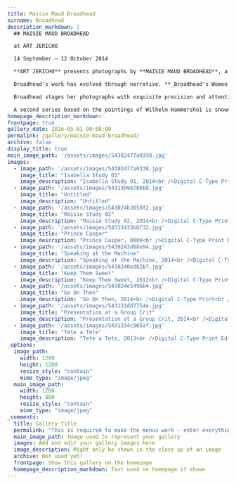 ```yaml
---
title: Maisie Maud Broadhead
surname: Broadhead
description_markdown: |
  ## MAISIE MAUD BROADHEAD

  at ART JERICHO

  14 September – 12 October 2014

  **ART JERICHO** presents photographs by **MAISIE MAUD BROADHEAD**, a young London artist, in a mini retrospective of her work from the past four years, to include **_Broadhead's Women_** 2014\. Last year Maisie Broadhead was awarded the **Jerwood Makers Open**, and this year **The** **Brighton Pavillion Commission**.

  Broadhead’s work has evolved through narrative. **_Broadhead’s Women 2014,_** are inspired by the paintings of Johannes Vermeer. They are intimate portraits of women, lost in quiet moments, set within domestic context. Broadhead uses three generations of women from her immediate family to augment the sense of intimacy. Her photographs have a painterly quality – a softness and feeling of time spent, that is so very much at odds with the function of digital photography and the pace of modern life. The quietness and solitude that she captures in her work is strongly contrasted with the materialism and technology that she laces into her compositions. At first glance, we read distinct echoes of Vermeer, and then she catches us off guard as we discover the accoutrements of modern living.

  Broadhead stages her photographs with exquisite precision and attention to detail. She recalls the beauty of Old Dutch Masters through her styling and theatre, and the simple detail in the clothing and fabrics. Her characters are decidedly 21st century, but the mood and sensibility, despite the ‘advancement’ of modernity, are timeless in the shared concerns and role of women in domestic pursuits.

  A second series based on the paintings of Wilhelm Hammershoi is shown together with earlier work from the Jerwood series that secured her **The Jerwood Makers Open** in 2013
homepage_description_markdown: 
frontpage: true
gallery_date: 2016-05-01 00:00:00
permalink: /gallery/maisie-maud-broadhead/
archive: false
display_title: true
main_image_path: '/assets/images/54302477a0338.jpg'
images:
  - image_path: '/assets/images/54302477a0338.jpg'
    image_title: "Isabella Study 01"
    image_description: "Isabella Study 01, 2014<br />Digital C-Type Print<br />51 x 45 cm"
  - image_path: '/assets/images/5431309870bb8.jpg'
    image_title: "Untitled"
    image_description: "Untitled"
  - image_path: '/assets/images/543024b3058f2.jpg'
    image_title: "Maisie Study 02"
    image_description: "Maisie Study 02, 2014<br />Digital C-Type Print<br />25 x 21 cm"
  - image_path: '/assets/images/54313433bbf32.jpg'
    image_title: "Prince Casper"
    image_description: "Prince Casper, 0000<br />Digital C-Type Print Edition of 12<br />128.5 x 99.5 cm"
  - image_path: '/assets/images/5430243d88e94.jpg'
    image_title: "Speaking at the Machine"
    image_description: "Speaking at the Machine, 2014<br />Digital C-Type Print<br />90 x 80 cm"
  - image_path: '/assets/images/5430240edb2b7.jpg'
    image_title: "Keep Them Sweet"
    image_description: "Keep Them Sweet, 2012<br />Digital C-Type Print<br />70 x 55 cm"
  - image_path: '/assets/images/543024e5496b4.jpg'
    image_title: "Go On Then"
    image_description: "Go On Then, 2014<br />Digital C-Type Print<br />90.5 x 80 cm"
  - image_path: '/assets/images/543131dd7754e.jpg'
    image_title: "Presentation at a Group Crit"
    image_description: "Presentation at a Group Crit, 2014<br />Digital C-Type Print Edition of 12<br />62 x 67 cm"
  - image_path: '/assets/images/5431334c965af.jpg'
    image_title: "Tete a Tete"
    image_description: "Tete a Tete, 2013<br />Digital C-Type Print Edition of 12<br />70 x 90 cm"
_options:
  image_path:
    width: 1200
    height: 1200
    resize_style: "contain"
    mime_type: "image/jpeg"
  main_image_path:
    width: 1200
    height: 800
    resize_style: "contain"
    mime_type: "image/jpeg"
_comments:
  title: Gallery title
  permalink: "This is required to make the menus work - enter everything in lower case, no digits, no spaces in this format /gallery/my-new-gallery/"
  main_image_path: Image used to represent your gallery
  images: Add and edit your gallery images here
  image_description: Might only be shown in the close up of an image
  archive: Not used yet!
  frontpage: Show this gallery on the homepage
  homepage_description_markdown: Text used on homepage if shown
---
```

